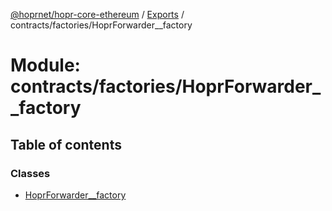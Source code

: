 [@hoprnet/hopr-core-ethereum](../README.md) / [Exports](../modules.md) / contracts/factories/HoprForwarder\_\_factory

# Module: contracts/factories/HoprForwarder\_\_factory

## Table of contents

### Classes

- [HoprForwarder\_\_factory](../classes/contracts_factories_hoprforwarder__factory.hoprforwarder__factory.md)
